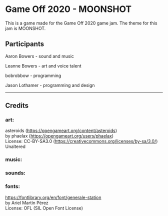 # Game Off 2020 - MOONSHOT
This is a game made for the Game Off 2020 game jam.  The theme for this jam is MOONSHOT.


## Participants

Aaron Bowers - sound and music

Leanne Bowers - art and voice talent

bobrobbow - programming

Jason Lothamer - programming and design

---

## Credits

### art:
asteroids (https://opengameart.org/content/asteroids)<br>
by phaelax (https://opengameart.org/users/phaelax)<br>
License: CC-BY-SA3.0 (https://creativecommons.org/licenses/by-sa/3.0/)
Unaltered


### music:

### sounds:

### fonts:
https://fontlibrary.org/en/font/generale-station<br>
by Ariel Martín Pérez<br>
License: OFL (SIL Open Font License)
